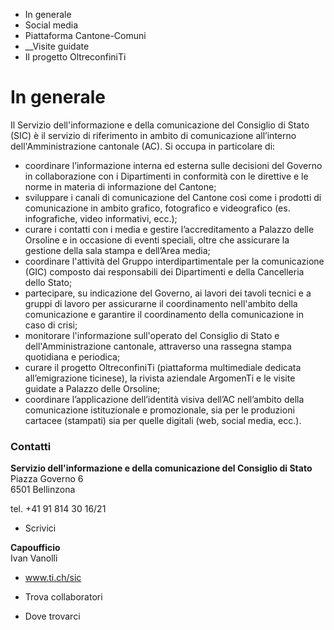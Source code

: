   * In generale
  * Social media
  * Piattaforma Cantone-Comuni
  *  __Visite guidate
  * Il progetto OltreconfiniTi

#  In generale

Il Servizio dell'informazione e della comunicazione del Consiglio di Stato
(SIC) è il servizio di riferimento in ambito di comunicazione all’interno
dell'Amministrazione cantonale (AC). Si occupa in particolare di:

  * coordinare l’informazione interna ed esterna sulle decisioni del Governo in collaborazione con i Dipartimenti in conformità con le direttive e le norme in materia di informazione del Cantone;
  * sviluppare i canali di comunicazione del Cantone così come i prodotti di comunicazione in ambito grafico, fotografico e videografico (es. infografiche, video informativi, ecc.);
  * curare i contatti con i media e gestire l’accreditamento a Palazzo delle Orsoline e in occasione di eventi speciali, oltre che assicurare la gestione della sala stampa e dell’Area media;
  * coordinare l'attività del Gruppo interdipartimentale per la comunicazione (GIC) composto dai responsabili dei Dipartimenti e della Cancelleria dello Stato;
  * partecipare, su indicazione del Governo, ai lavori dei tavoli tecnici e a gruppi di lavoro per assicurarne il coordinamento nell'ambito della comunicazione e garantire il coordinamento della comunicazione in caso di crisi;
  * monitorare l'informazione sull'operato del Consiglio di Stato e dell'Amministrazione cantonale, attraverso una rassegna stampa quotidiana e periodica;
  * curare il progetto OltreconfiniTi (piattaforma multimediale dedicata all’emigrazione ticinese), la rivista aziendale ArgomenTi e le visite guidate a Palazzo delle Orsoline;
  * coordinare l’applicazione dell’identità visiva dell’AC nell’ambito della comunicazione istituzionale e promozionale, sia per le produzioni cartacee (stampati) sia per quelle digitali (web, social media, ecc.).

###  Contatti

**Servizio dell'informazione e della comunicazione del Consiglio di Stato**  
Piazza Governo 6  
6501 Bellinzona

tel. +41 91 814 30 16/21  

  * Scrivici

 **Capoufficio**  
Ivan Vanolli

  * www.ti.ch/sic

  * Trova collaboratori

  * Dove trovarci

